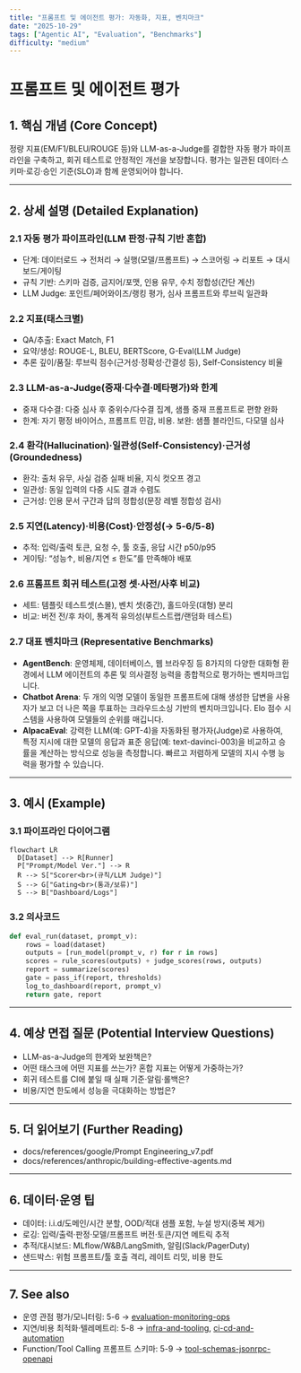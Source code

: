 ```yaml
---
title: "프롬프트 및 에이전트 평가: 자동화, 지표, 벤치마크"
date: "2025-10-29"
tags: ["Agentic AI", "Evaluation", "Benchmarks"]
difficulty: "medium"
---
```


# 프롬프트 및 에이전트 평가

## 1. 핵심 개념 (Core Concept)

정량 지표(EM/F1/BLEU/ROUGE 등)와 LLM-as-a-Judge를 결합한 자동 평가 파이프라인을 구축하고, 회귀 테스트로 안정적인 개선을 보장합니다. 평가는 일관된 데이터·스키마·로깅·승인 기준(SLO)과 함께 운영되어야 합니다.

---

## 2. 상세 설명 (Detailed Explanation)

### 2.1 자동 평가 파이프라인(LLM 판정·규칙 기반 혼합)
- 단계: 데이터로드 → 전처리 → 실행(모델/프롬프트) → 스코어링 → 리포트 → 대시보드/게이팅
- 규칙 기반: 스키마 검증, 금지어/포맷, 인용 유무, 수치 정합성(간단 계산)
- LLM Judge: 포인트/페어와이즈/랭킹 평가, 심사 프롬프트와 루브릭 일관화

### 2.2 지표(태스크별)
- QA/추출: Exact Match, F1
- 요약/생성: ROUGE-L, BLEU, BERTScore, G-Eval(LLM Judge)
- 추론 깊이/품질: 루브릭 점수(근거성·정확성·간결성 등), Self-Consistency 비율

### 2.3 LLM-as-a-Judge(중재·다수결·메타평가)와 한계
- 중재 다수결: 다중 심사 후 중위수/다수결 집계, 샘플 중재 프롬프트로 편향 완화
- 한계: 자기 평정 바이어스, 프롬프트 민감, 비용. 보완: 샘플 블라인드, 다모델 심사

### 2.4 환각(Hallucination)·일관성(Self-Consistency)·근거성(Groundedness)
- 환각: 출처 유무, 사실 검증 실패 비율, 지식 컷오프 경고
- 일관성: 동일 입력의 다중 시도 결과 수렴도
- 근거성: 인용 문서 구간과 답의 정합성(문장 레벨 정합성 검사)

### 2.5 지연(Latency)·비용(Cost)·안정성(→ 5-6/5-8)
- 추적: 입력/출력 토큰, 요청 수, 툴 호출, 응답 시간 p50/p95
- 게이팅: “성능↑, 비용/지연 ≤ 한도”를 만족해야 배포

### 2.6 프롬프트 회귀 테스트(고정 셋·사전/사후 비교)
- 세트: 템플릿 테스트셋(스몰), 벤치 셋(중간), 홀드아웃(대형) 분리
- 비교: 버전 전/후 차이, 통계적 유의성(부트스트랩/랜덤화 테스트)

### 2.7 대표 벤치마크 (Representative Benchmarks)
- **AgentBench**: 운영체제, 데이터베이스, 웹 브라우징 등 8가지의 다양한 대화형 환경에서 LLM 에이전트의 추론 및 의사결정 능력을 종합적으로 평가하는 벤치마크입니다.
- **Chatbot Arena**: 두 개의 익명 모델이 동일한 프롬프트에 대해 생성한 답변을 사용자가 보고 더 나은 쪽을 투표하는 크라우드소싱 기반의 벤치마크입니다. Elo 점수 시스템을 사용하여 모델들의 순위를 매깁니다.
- **AlpacaEval**: 강력한 LLM(예: GPT-4)을 자동화된 평가자(Judge)로 사용하여, 특정 지시에 대한 모델의 응답과 표준 응답(예: text-davinci-003)을 비교하고 승률을 계산하는 방식으로 성능을 측정합니다. 빠르고 저렴하게 모델의 지시 수행 능력을 평가할 수 있습니다.

---

## 3. 예시 (Example)

### 3.1 파이프라인 다이어그램
```mermaid
flowchart LR
  D[Dataset] --> R[Runner]
  P["Prompt/Model Ver."] --> R
  R --> S["Scorer<br>(규칙/LLM Judge)"]
  S --> G["Gating<br>(통과/보류)"]
  S --> B["Dashboard/Logs"]
```

### 3.2 의사코드
```python
def eval_run(dataset, prompt_v):
    rows = load(dataset)
    outputs = [run_model(prompt_v, r) for r in rows]
    scores = rule_scores(outputs) + judge_scores(rows, outputs)
    report = summarize(scores)
    gate = pass_if(report, thresholds)
    log_to_dashboard(report, prompt_v)
    return gate, report
```

---

## 4. 예상 면접 질문 (Potential Interview Questions)

- LLM-as-a-Judge의 한계와 보완책은?
- 어떤 태스크에 어떤 지표를 쓰는가? 혼합 지표는 어떻게 가중하는가?
- 회귀 테스트를 CI에 붙일 때 실패 기준·알림·롤백은?
- 비용/지연 한도에서 성능을 극대화하는 방법은?

---

## 5. 더 읽어보기 (Further Reading)

- docs/references/google/Prompt Engineering_v7.pdf
- docs/references/anthropic/building-effective-agents.md

---

## 6. 데이터·운영 팁

- 데이터: i.i.d/도메인/시간 분할, OOD/적대 샘플 포함, 누설 방지(중복 제거)
- 로깅: 입력/출력·판정·모델/프롬프트 버전·토큰/지연 메트릭 추적
- 추적/대시보드: MLflow/W&B/LangSmith, 알림(Slack/PagerDuty)
- 샌드박스: 위험 프롬프트/툴 호출 격리, 레이트 리밋, 비용 한도

---

## 7. See also

- 운영 관점 평가/모니터링: 5-6 → [evaluation-monitoring-ops](../5-6-agentops-운영-and-자동화/evaluation-monitoring-ops.md)
- 지연/비용 최적화·텔레메트리: 5-8 → [infra-and-tooling](../5-8-데이터-and-인프라/infra-and-tooling.md), [ci-cd-and-automation](../5-8-데이터-and-인프라/ci-cd-and-automation.md)
- Function/Tool Calling 프롬프트 스키마: 5-9 → [tool-schemas-jsonrpc-openapi](../5-9-보안-and-프로토콜/tool-schemas-jsonrpc-openapi.md)
